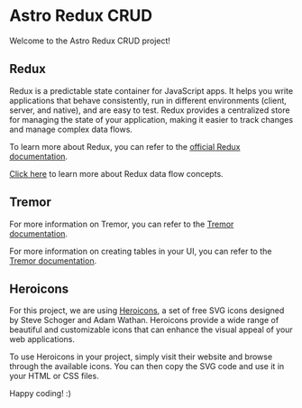 # Astro Redux CRUD

Welcome to the Astro Redux CRUD project!

## Redux
Redux is a predictable state container for JavaScript apps. It helps you write applications that behave consistently, run in different environments (client, server, and native), and are easy to test. Redux provides a centralized store for managing the state of your application, making it easier to track changes and manage complex data flows.

To learn more about Redux, you can refer to the [official Redux documentation](https://redux.js.org/).

[Click here](https://redux.js.org/tutorials/fundamentals/part-2-concepts-data-flow) to learn more about Redux data flow concepts.

## Tremor

For more information on Tremor, you can refer to the [Tremor documentation](https://www.tremor.so/docs).

For more information on creating tables in your UI, you can refer to the [Tremor documentation](https://www.tremor.so/docs/ui/table).

## Heroicons

For this project, we are using [Heroicons](https://heroicons.com/), a set of free SVG icons designed by Steve Schoger and Adam Wathan. Heroicons provide a wide range of beautiful and customizable icons that can enhance the visual appeal of your web applications.

To use Heroicons in your project, simply visit their website and browse through the available icons. You can then copy the SVG code and use it in your HTML or CSS files.

Happy coding! :)